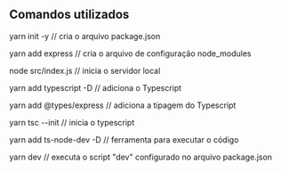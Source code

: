 ## Comandos utilizados

yarn init -y // cria o arquivo package.json

yarn add express // cria o arquivo de configuração node_modules

node src/index.js // inicia o servidor local

yarn add typescript -D // adiciona o Typescript

yarn add @types/express // adiciona a tipagem do Typescript

yarn tsc --init // inicia o typescript

yarn add ts-node-dev -D // ferramenta para executar o código

yarn dev // executa o script "dev" configurado no arquivo package.json
